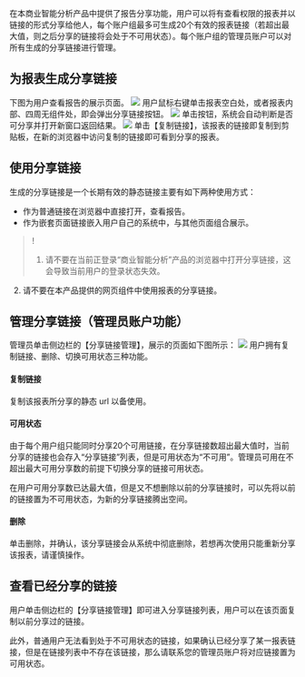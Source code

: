 在本商业智能分析产品中提供了报告分享功能，用户可以将有查看权限的报表并以链接的形式分享给他人，每个账户组最多可生成20个有效的报表链接（若超出最大值，则之后分享的链接将会处于不可用状态）。每个账户组的管理员账户可以对所有生成的分享链接进行管理。
　　
## 为报表生成分享链接
下图为用户查看报告的展示页面。
![](https://main.qcloudimg.com/raw/1d741e0c3a90b7c8868f7981dc2898d1.jpg)
用户鼠标右键单击报表空白处，或者报表内部、四周无组件处，即会弹出分享链接按钮。
![](https://main.qcloudimg.com/raw/c09f8599ed1aab74f86ac4227e52b6ee.jpg)
单击按钮，系统会自动判断是否可分享并打开新窗口返回结果。
![](https://main.qcloudimg.com/raw/3554a148cff6573ff51ce098b50cfc42.png)
单击【复制链接】，该报表的链接即复制到剪贴板，在新的浏览器中访问复制的链接即可看到分享的报表。

## 使用分享链接
生成的分享链接是一个长期有效的静态链接主要有如下两种使用方式：
- 作为普通链接在浏览器中直接打开，查看报告。
- 作为嵌套页面链接嵌入用户自己的系统中，与其他页面组合展示。

>!
>1. 请不要在当前正登录“商业智能分析”产品的浏览器中打开分享链接，这会导致当前用户的登录状态失效。
2. 请不要在本产品提供的网页组件中使用报表的分享链接。

## 管理分享链接（管理员账户功能）
管理员单击侧边栏的【分享链接管理】，展示的页面如下图所示：
![](https://main.qcloudimg.com/raw/ca861ae9e03698d7a9309b8947eb93e9.png)
用户拥有复制链接、删除、切换可用状态三种功能。
#### 复制链接
复制该报表所分享的静态 url 以备使用。
#### 可用状态
由于每个用户组只能同时分享20个可用链接，在分享链接数超出最大值时，当前分享的链接也会存入“分享链接”列表，但是可用状态为“不可用”。管理员可用在不超出最大可用分享数的前提下切换分享的链接可用状态。

在用户可用分享数已达最大值，但是又不想删除以前的分享链接时，可以先将以前的链接置为不可用状态，为新的分享链接腾出空间。
#### 删除
单击删除，并确认，该分享链接会从系统中彻底删除，若想再次使用只能重新分享该报表，请谨慎操作。

## 查看已经分享的链接
用户单击侧边栏的【分享链接管理】即可进入分享链接列表，用户可以在该页面复制以前分享过的链接。

此外，普通用户无法看到处于不可用状态的链接，如果确认已经分享了某一报表链接，但是在链接列表中不存在该链接，那么请联系您的管理员账户将对应链接置为可用状态。
